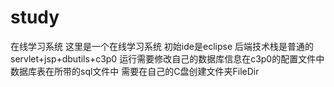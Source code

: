 # study
在线学习系统
这里是一个在线学习系统
初始ide是eclipse
后端技术栈是普通的servlet+jsp+dbutils+c3p0
运行需要修改自己的数据库信息在c3p0的配置文件中
数据库表在所带的sql文件中
需要在自己的C盘创建文件夹FileDir
